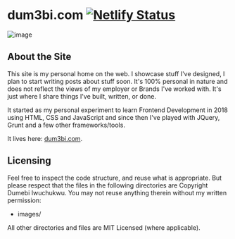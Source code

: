 dum3bi.com [![Netlify Status](https://api.netlify.com/api/v1/badges/c4e926e1-aeeb-48e0-93f0-2c196d00ce48/deploy-status)](https://app.netlify.com/sites/dumebiportfolio/deploys)
==================

![image](https://dum3bi.com/images/dum3bi_web_header.png)

## About the Site

This site is my personal home on the web. I showcase stuff I've designed, I plan to start writing posts about stuff soon. It's 100% personal in nature and does not reflect the views of my employer or Brands I've worked with. It's just where I share things I've built, written, or done.

It started as my personal experiment to learn Frontend Development in 2018 using HTML, CSS and JavaScript and since then I've played with JQuery, Grunt and a few other frameworks/tools.


It lives here: <a href="https://dum3bi.com/" target="_blank">dum3bi.com</a>.

## Licensing

Feel free to inspect the code structure, and reuse what is appropriate. But please respect that the files in the following directories are Copyright Dumebi Iwuchukwu. You may not reuse anything therein without my written permission:
- images/


All other directories and files are MIT Licensed (where applicable).
